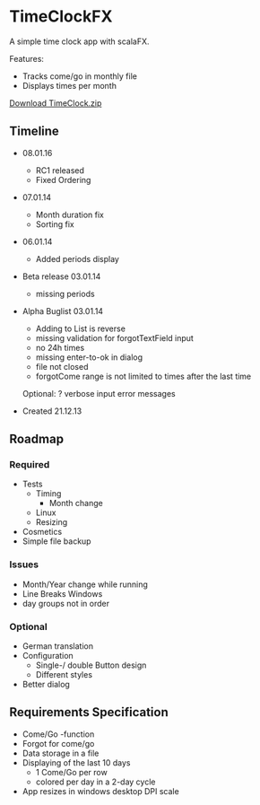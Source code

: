 # TimeClockFX

A simple time clock app with scalaFX.

Features:
- Tracks come/go in monthly file
- Displays times per month

[Download TimeClock.zip](TimeClock.zip)

## Timeline
- 08.01.16
	- RC1 released
	- Fixed Ordering

- 07.01.14
	- Month duration fix
	- Sorting fix

- 06.01.14 
	- Added periods display

- Beta release 03.01.14
	- missing periods
	
- Alpha Buglist 03.01.14
  - Adding to List is reverse
  - missing validation for forgotTextField input
  - no 24h times
  - missing enter-to-ok in dialog
  - file not closed
  - forgotCome range is not limited to times after the last time
  
  Optional:
  ? verbose input error messages
  
- Created 21.12.13

## Roadmap
### Required
- Tests
	- Timing
	  - Month change
  - Linux
  - Resizing
- Cosmetics
- Simple file backup

### Issues
- Month/Year change while running
- Line Breaks Windows
- day groups not in order

### Optional
- German translation
- Configuration
	- Single-/ double Button design
	- Different styles
- Better dialog

## Requirements Specification

- Come/Go -function
- Forgot for come/go
- Data storage in a file
- Displaying of the last 10 days
  - 1 Come/Go per row
  - colored per day in a 2-day cycle
- App resizes in windows desktop DPI scale
